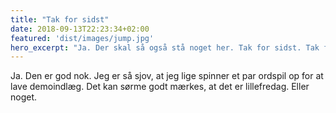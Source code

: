 ```yaml
---
title: "Tak for sidst"
date: 2018-09-13T22:23:34+02:00
featured: 'dist/images/jump.jpg'
hero_excerpt: "Ja. Der skal så også stå noget her. Tak for sidst. Tak for nu. Tak for alt. Tak for tiden, der tager os. Der er masser af ord. Men de hænger ikke sådan sindssygt godt sammen. Det går nok."
---
```

Ja. Den er god nok. Jeg er så sjov, at jeg lige spinner et par ordspil op for at lave demoindlæg. Det kan sørme godt mærkes, at det er lillefredag. Eller noget.
